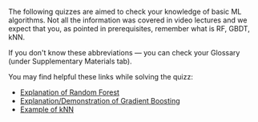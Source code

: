The following quizzes are aimed to check your knowledge of basic ML algorithms. Not all the information was covered in video lectures and we expect that you, as pointed in prerequisites, remember what is RF, GBDT, kNN.

If you don't know these abbreviations — you can check your Glossary (under Supplementary Materials tab).

You may find helpful these links while solving the quizz:

* [Explanation of Random Forest](http://www.datasciencecentral.com/profiles/blogs/random-forests-explained-intuitively)
* [Explanation/Demonstration of Gradient Boosting](http://arogozhnikov.github.io/2016/06/24/gradient_boosting_explained.html)
* [Example of kNN](https://www.analyticsvidhya.com/blog/2014/10/introduction-k-neighbours-algorithm-clustering/)